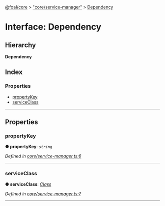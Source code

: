 [@foal/core](../README.md) > ["core/service-manager"](../modules/_core_service_manager_.md) > [Dependency](../interfaces/_core_service_manager_.dependency.md)

# Interface: Dependency

## Hierarchy

**Dependency**

## Index

### Properties

* [propertyKey](_core_service_manager_.dependency.md#propertykey)
* [serviceClass](_core_service_manager_.dependency.md#serviceclass)

---

## Properties

<a id="propertykey"></a>

###  propertyKey

**● propertyKey**: *`string`*

*Defined in [core/service-manager.ts:6](https://github.com/FoalTS/foal/blob/70cc46bd/packages/core/src/core/service-manager.ts#L6)*

___
<a id="serviceclass"></a>

###  serviceClass

**● serviceClass**: *[Class](../modules/_core_class_interface_.md#class)*

*Defined in [core/service-manager.ts:7](https://github.com/FoalTS/foal/blob/70cc46bd/packages/core/src/core/service-manager.ts#L7)*

___

